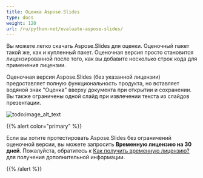 ```yaml
---
title: Оценка Aspose.Slides
type: docs
weight: 120
url: /ru/python-net/evaluate-aspose-slides/
---
```


Вы можете легко скачать Aspose.Slides для оценки. Оценочный пакет такой же, как и купленный пакет. Оценочная версия просто становится лицензированной после того, как вы добавите несколько строк кода для применения лицензии.

Оценочная версия Aspose.Slides (без указанной лицензии) предоставляет полную функциональность продукта, но вставляет водяной знак "Оценка" вверху документа при открытии и сохранении. Вы также ограничены одной слайд при извлечении текста из слайдов презентации.

![todo:image_alt_text](evaluate-aspose-slides_1.png)

{{% alert color="primary" %}} 

Если вы хотите протестировать Aspose.Slides без ограничений оценочной версии, вы можете запросить **Временную лицензию на 30 дней**. Пожалуйста, обратитесь к [Как получить временную лицензию?](https://purchase.aspose.com/temporary-license) для получения дополнительной информации.

{{% /alert %}}